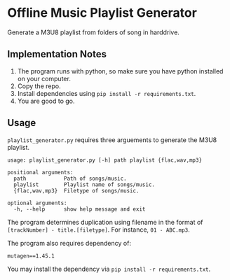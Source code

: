 # Offline Music Playlist Generator
Generate a M3U8 playlist from folders of song in harddrive.

## Implementation Notes
1. The program runs with python, so make sure you have python installed on your computer.
2. Copy the repo.
3. Install dependencies using `pip install -r requirements.txt`.
4. You are good to go.

## Usage
`playlist_generator.py` requires three arguements to generate the M3U8 playlist.
```
usage: playlist_generator.py [-h] path playlist {flac,wav,mp3}

positional arguments:
  path            Path of songs/music.
  playlist        Playlist name of songs/music.
  {flac,wav,mp3}  Filetype of songs/music.

optional arguments:
  -h, --help      show help message and exit
```

The program determines duplication using filename in the format of `[trackNumber] - title.[filetype]`. For instance, `01 - ABC.mp3`.

The program also requires dependency of:
```
mutagen==1.45.1
```
You may install the dependency via `pip install -r requirements.txt`.
